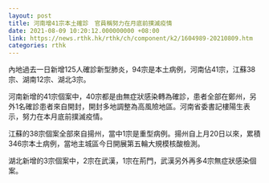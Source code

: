 ```yaml
---
layout: post
title: 河南增41宗本土確診　官員稱努力在月底前撲滅疫情
date: 2021-08-09 10:20:12.000000000 +08:00
link: https://news.rthk.hk/rthk/ch/component/k2/1604989-20210809.htm
categories: rthk
---
```


內地過去一日新增125人確診新型肺炎，94宗是本土病例，河南佔41宗，江蘇38宗、湖南12宗、湖北3宗。

河南新增的41宗個案中，40宗都是由無症狀感染轉為確診，患者全部在鄭州，另外1名確診患者來自開封，開封多地調整為高風險地區。河南省委書記樓陽生表示，努力在本月底前撲滅疫情。

江蘇的38宗個案全部來自揚州，當中1宗是重型病例。揚州自上月20日以來，累積346宗本土病例，當地主城區今日開展第五輪大規模核酸檢測。

湖北新增的3宗個案中，2宗在武漢，1宗在荊門，武漢另外再多4宗無症狀感染個案。
